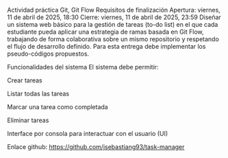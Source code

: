 Actividad práctica Git, Git Flow
Requisitos de finalización
Apertura: viernes, 11 de abril de 2025, 18:30
Cierre: viernes, 11 de abril de 2025, 23:59
Diseñar un sistema web básico para la gestión de tareas (to-do list) en el que cada estudiante pueda aplicar una estrategia de ramas basada en Git Flow, trabajando de forma colaborativa sobre un mismo repositorio y respetando el flujo de desarrollo definido. Para esta entrega debe implementar los pseudo-códigos propuestos. 


Funcionalidades del sistema
El sistema debe permitir:

Crear tareas

Listar todas las tareas

Marcar una tarea como completada

Eliminar tareas

Interface por consola para interactuar con el usuario (UI)

Enlace github: https://github.com/jsebastiang93/task-manager
